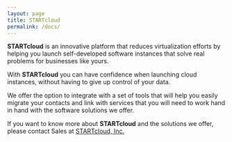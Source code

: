 ```yaml
---
layout: page
title: STARTcloud
permalink: /docs/
---
```



**STARTcloud** is an innovative platform that reduces virtualization efforts by helping you launch self-developed software instances that solve real problems for businesses like yours.

With **STARTcloud** you can have confidence when launching cloud instances, without having to give up control of your data.

We offer the option to integrate with a set of tools that will help you easily migrate your contacts and link with services that you will need to work hand in hand with the software solutions we offer.


If you want to know more about **STARTcloud** and the solutions we offer, please contact Sales at [STARTcloud, Inc.][startcloud-contactus]

[startcloud-contactus]: https://startcloud.com/contact-us.html
